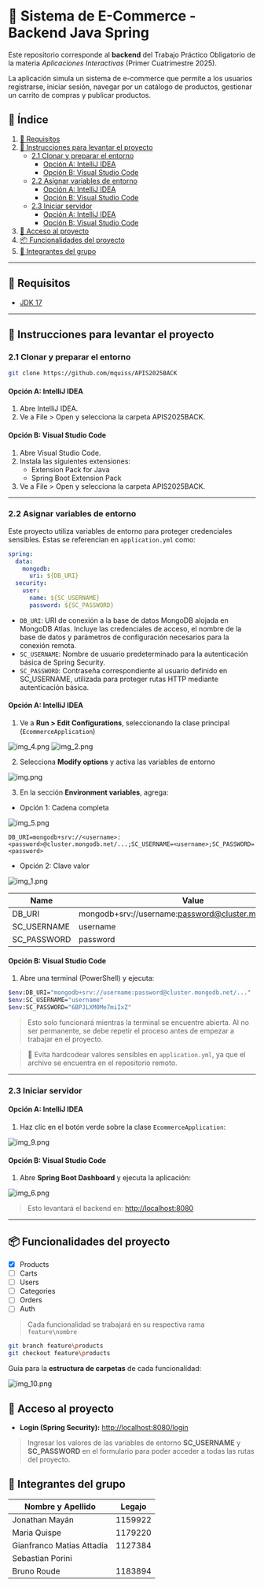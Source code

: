 
# 🛒 Sistema de E-Commerce - Backend Java Spring

Este repositorio corresponde al **backend** del Trabajo Práctico Obligatorio de la materia _Aplicaciones Interactivas_ (Primer Cuatrimestre 2025).

La aplicación simula un sistema de e-commerce que permite a los usuarios registrarse, iniciar sesión, navegar por un catálogo de productos, gestionar un carrito de compras y publicar productos.

## 📑 Índice

1. [🧰 Requisitos](#-requisitos)
2. [🚀 Instrucciones para levantar el proyecto](#-instrucciones-para-levantar-el-proyecto)
    - [2.1 Clonar y preparar el entorno](#21-clonar-y-preparar-el-entorno)
      - [Opción A: IntelliJ IDEA](#opción-a-intellij-idea)
      - [Opción B: Visual Studio Code](#opción-b-visual-studio-code)
    - [2.2 Asignar variables de entorno](#22-asignar-variables-de-entorno)
      - [Opción A: IntelliJ IDEA](#opción-a-intellij-idea-1)
      - [Opción B: Visual Studio Code](#opción-b-visual-studio-code-1)
    - [2.3 Iniciar servidor](#23-iniciar-servidor)
      - [Opción A: IntelliJ IDEA](#opción-a-intellij-idea-2)
      - [Opción B: Visual Studio Code](#opción-b-visual-studio-code-2)
3. [🚪 Acceso al proyecto](#-acceso-al-proyecto)
4. [📦 Funcionalidades del proyecto](#-funcionalidades-del-proyecto)
5. [👥 Integrantes del grupo](#-integrantes-del-grupo)

---

## 🧰 Requisitos

- [JDK 17](https://www.oracle.com/java/technologies/javase/jdk17-archive-downloads.html)
---

## 🚀 Instrucciones para levantar el proyecto


### 2.1 Clonar y preparar el entorno

```bash
git clone https://github.com/mquiss/APIS2025BACK
```

#### Opción A: IntelliJ IDEA

1. Abre IntelliJ IDEA.
2. Ve a File > Open y selecciona la carpeta APIS2025BACK.

#### Opción B: Visual Studio Code

1. Abre Visual Studio Code.
2. Instala las siguientes extensiones:
   - Extension Pack for Java
   - Spring Boot Extension Pack
3. Ve a File > Open y selecciona la carpeta APIS2025BACK.

---

### 2.2 Asignar variables de entorno

Este proyecto utiliza variables de entorno para proteger credenciales sensibles. Estas se referencian en `application.yml` como:

```yaml
spring:
  data:
    mongodb:
      uri: ${DB_URI} 
  security:
    user:
      name: ${SC_USERNAME}
      password: ${SC_PASSWORD}
```

- `DB_URI`: URI de conexión a la base de datos MongoDB alojada en MongoDB Atlas. Incluye las credenciales de acceso, el nombre de la base de datos y parámetros de configuración necesarios para la conexión remota.
- `SC_USERNAME`: Nombre de usuario predeterminado para la autenticación básica de Spring Security.
- `SC_PASSWORD`: Contraseña correspondiente al usuario definido en SC_USERNAME, utilizada para proteger rutas HTTP mediante autenticación básica.

#### Opción A: IntelliJ IDEA

1. Ve a **Run > Edit Configurations**, seleccionando la clase principal (`EcommerceApplication`)

![img_4.png](docs/screenshots/img_4.png)
![img_2.png](docs/screenshots/img_2.png)

2. Selecciona **Modify options** y activa las variables de entorno

![img.png](docs/screenshots/img.png)

3. En la sección **Environment variables**, agrega:

- Opción 1: Cadena completa

![img_5.png](docs/screenshots/img_5.png)

```
DB_URI=mongodb+srv://<username>:<password>@cluster.mongodb.net/...;SC_USERNAME=<username>;SC_PASSWORD=<password>
```
- Opción 2: Clave valor

![img_1.png](docs/screenshots/img_1.png)

| Name        | Value                                                   |
|-------------|---------------------------------------------------------|
| DB_URI      | mongodb+srv://username:password@cluster.mongodb.net/... |
| SC_USERNAME | username                                                |
| SC_PASSWORD | password                                                |

#### Opción B: Visual Studio Code

1. Abre una terminal (PowerShell) y ejecuta:

```bash
$env:DB_URI="mongodb+srv://username:password@cluster.mongodb.net/..."
$env:SC_USERNAME="username"
$env:SC_PASSWORD="6BPJLXM0Me7miIxZ"
```
> Esto solo funcionará mientras la terminal se encuentre abierta. Al no ser permanente, se debe repetir el proceso antes de empezar a trabajar en el proyecto.

> 🔐 Evita hardcodear valores sensibles en `application.yml`, ya que el archivo se encuentra en el repositorio remoto.

---

### 2.3 Iniciar servidor

#### Opción A: IntelliJ IDEA
1. Haz clic en el botón verde sobre la clase `EcommerceApplication`:

![img_9.png](docs/screenshots/img_9.png)

#### Opción B: Visual Studio Code

1. Abre **Spring Boot Dashboard** y ejecuta la aplicación:

![img_6.png](docs/screenshots/img_6.png)

> Esto levantará el backend en: [http://localhost:8080](http://localhost:8080)

---

## 📦 Funcionalidades del proyecto

- [X] Products
- [ ] Carts
- [ ] Users
- [ ] Categories
- [ ] Orders
- [ ] Auth

> Cada funcionalidad se trabajará en su respectiva rama `feature\nombre`

```bash
git branch feature\products
git checkout feature\products
```


Guía para la **estructura de carpetas** de cada funcionalidad:

![img_10.png](docs/screenshots/img_10.png)


## 🚪 Acceso al proyecto

- **Login (Spring Security):** [http://localhost:8080/login](http://localhost:8080/login)
> Ingresar los valores de las variables de entorno **SC_USERNAME** y **SC_PASSWORD** en el formulario para poder acceder a todas las rutas del proyecto.


## 👥 Integrantes del grupo

| Nombre y Apellido         | Legajo  |
| ------------------------- | ------- |
| Jonathan Mayán            | 1159922 |
| Maria Quispe              | 1179220 |
| Gianfranco Matias Attadia | 1127384 |
| Sebastian Porini          |         |
| Bruno Roude               | 1183894 |
